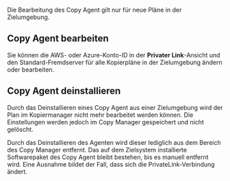Die Bearbeitung des Copy Agent gilt nur für neue Pläne in der Zielumgebung.

## Copy Agent bearbeiten


Sie können die AWS- oder Azure-Konto-ID in der **Privater Link**-Ansicht und den Standard-Fremdserver für alle Kopierpläne in der Zielumgebung ändern oder bearbeiten.

## Copy Agent deinstallieren


Durch das Deinstallieren eines Copy Agent aus einer Zielumgebung wird der Plan im Kopiermanager nicht mehr bearbeitet werden können. Die Einstellungen werden jedoch im Copy Manager gespeichert und nicht gelöscht.

Durch das Deinstallieren des Agenten wird dieser lediglich aus dem Bereich des Copy Manager entfernt. Das auf dem Zielsystem installierte Softwarepaket des Copy Agent bleibt bestehen, bis es manuell entfernt wird. Eine Ausnahme bildet der Fall, dass sich die PrivateLink-Verbindung ändert.

